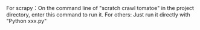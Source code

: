 For scrapy：On the command line of "scratch crawl tomatoe" in the project directory, enter this command to run it.
For others: Just run it directly with "Python xxx.py"
